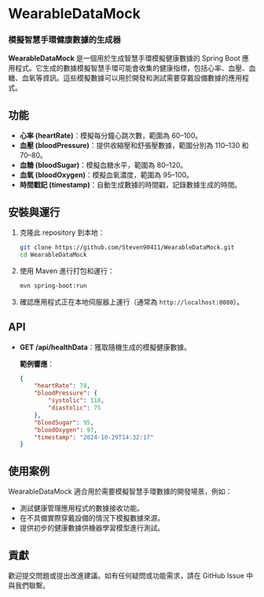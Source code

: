 
# WearableDataMock

### 模擬智慧手環健康數據的生成器

**WearableDataMock** 是一個用於生成智慧手環模擬健康數據的 Spring Boot 應用程式。它生成的數據模擬智慧手環可能會收集的健康指標，包括心率、血壓、血糖、血氧等資訊。這些模擬數據可以用於開發和測試需要穿戴設備數據的應用程式。

## 功能

- **心率 (heartRate)**：模擬每分鐘心跳次數，範圍為 60–100。
- **血壓 (bloodPressure)**：提供收縮壓和舒張壓數據，範圍分別為 110–130 和 70–80。
- **血糖 (bloodSugar)**：模擬血糖水平，範圍為 80–120。
- **血氧 (bloodOxygen)**：模擬血氧濃度，範圍為 95–100。
- **時間戳記 (timestamp)**：自動生成數據的時間戳，記錄數據生成的時間。

## 安裝與運行

1. 克隆此 repository 到本地：

   ```bash
   git clone https://github.com/Steven90411/WearableDataMock.git
   cd WearableDataMock
   ```

2. 使用 Maven 進行打包和運行：

   ```bash
   mvn spring-boot:run
   ```

3. 確認應用程式正在本地伺服器上運行（通常為 `http://localhost:8080`）。

## API

- **GET /api/healthData**：獲取隨機生成的模擬健康數據。

   **範例響應**：
   ```json
   {
       "heartRate": 78,
       "bloodPressure": {
           "systolic": 118,
           "diastolic": 75
       },
       "bloodSugar": 95,
       "bloodOxygen": 97,
       "timestamp": "2024-10-29T14:32:17"
   }
   ```

## 使用案例

WearableDataMock 適合用於需要模擬智慧手環數據的開發場景，例如：

- 測試健康管理應用程式的數據接收功能。
- 在不具備實際穿戴設備的情況下模擬數據來源。
- 提供初步的健康數據供機器學習模型進行測試。

## 貢獻

歡迎提交問題或提出改進建議。如有任何疑問或功能需求，請在 GitHub Issue 中與我們聯繫。
